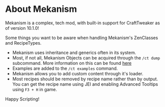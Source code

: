 # About Mekanism

Mekanism is a complex, tech mod, with built-in support for CraftTweaker as of version 10.1.0!

Some things you want to be aware when handling Mekanism's ZenClasses and RecipeTypes.

- Mekanism uses inheritance and generics often in its system. 
- Most, if not all, Mekanism Objects can be acquired through the `/ct dump` subcommand. More information on this can be found [here](/mods/Mekanism/api/BracketDumpers)
- Examples are added to the `/ct examples` command.
- Mekanism allows you to add custom content through it's loader.
- Most recipes should be removed by recipe name rather than by output. You can get the recipe name using JEI and enabling Advanced Tooltips using `F3 + H` in game.

Happy Scripting!